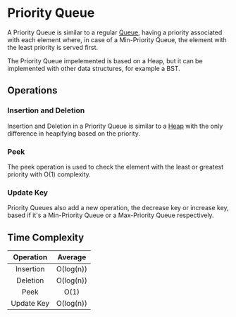 # Priority Queue

A Priority Queue is similar to a regular [Queue](/data-structures/queue/README.md), having a priority
associated with each element where, in case of a Min-Priority Queue, the
element with the least priority is served first.

The Priority Queue impelemented is based on a Heap, but it can be implemented
with other data structures, for example a BST.

## Operations

### Insertion and Deletion

Insertion and Deletion in a Priority Queue is similar to a [Heap](/data-structures/heap/README.md)
with the only difference in heapifying based on the priority.

### Peek

The peek operation is used to check the element with the least or greatest priority
with O(1) complexity.

### Update Key

Priority Queues also add a new operation, the decrease key or increase key,
based if it's a Min-Priority Queue or a Max-Priority Queue respectively.

## Time Complexity

|  Operation  |   Average   |
|:-----------:|:-----------:|
| Insertion   | O(log(n))   |
| Deletion    | O(log(n))   |
| Peek        | O(1)        |
| Update Key  | O(log(n))   |
